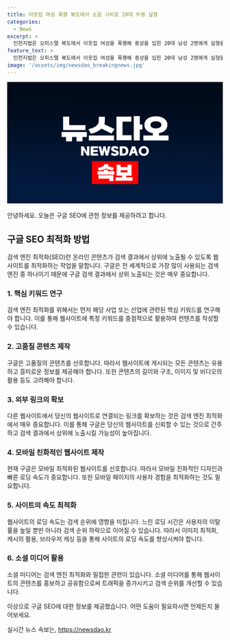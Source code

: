 ```yaml
---
title: 이웃집 여성 폭행 복도에서 소음 시비로 20대 두명 실형
categories:
  - News
excerpt: >
  인천지법은 오피스텔 복도에서 이웃집 여성을 폭행해 중상을 입힌 20대 남성 2명에게 실형을 선고했다. 이들은 택배 물건을 벽에 던진 여성에게 조용히 해 달라고 했으나 발로 차인 뒤 폭행했다. 피해자는 뇌출혈로 전치 6주를 진단받았고, 합의하지 못해 피해를 겪었다. 판사는 피고인들이 잘못을 반성하고 있으며, 처벌받은 전력이 없는 점을 고려했다고 양형 이유를 밝혔다.
feature_text: >
  인천지법은 오피스텔 복도에서 이웃집 여성을 폭행해 중상을 입힌 20대 남성 2명에게 실형을 선고했다. 이들은 택배 물건을 벽에 던진 여성에게 조용히 해 달라고 했으나 발로 차인 뒤 폭행했다. 피해자는 뇌출혈로 전치 6주를 진단받았고, 합의하지 못해 피해를 겪었다. 판사는 피고인들이 잘못을 반성하고 있으며, 처벌받은 전력이 없는 점을 고려했다고 양형 이유를 밝혔다.
image: '/assets/img/newsdao_breakingnews.jpg'
---
```


<p><img src="/assets/img/newsdao_breakingnews.jpg" alt="ontimetimes 속보" /></p>

<p>안녕하세요. 오늘은 구글 SEO에 관한 정보를 제공하려고 합니다.</p>

<h2 data-ke-size="size26">구글 SEO 최적화 방법</h2>

<p data-ke-size="size16">검색 엔진 최적화(SEO)란 온라인 콘텐츠가 검색 결과에서 상위에 노출될 수 있도록 웹사이트를 최적화하는 작업을 말합니다. 구글은 전 세계적으로 가장 많이 사용되는 검색 엔진 중 하나이기 때문에 구글 검색 결과에서 상위 노출되는 것은 매우 중요합니다.</p>

<h3>1. 핵심 키워드 연구</h3>

<p data-ke-size="size16">검색 엔진 최적화를 위해서는 먼저 해당 사업 또는 산업에 관련된 핵심 키워드를 연구해야 합니다. 이를 통해 웹사이트에 특정 키워드를 중점적으로 활용하여 컨텐츠를 작성할 수 있습니다.</p>

<h3>2. 고품질 콘텐츠 제작</h3>

<p data-ke-size="size16">구글은 고품질의 콘텐츠를 선호합니다. 따라서 웹사이트에 게시되는 모든 콘텐츠는 유용하고 흥미로운 정보를 제공해야 합니다. 또한 콘텐츠의 길이와 구조, 이미지 및 비디오의 활용 등도 고려해야 합니다.</p>

<h3>3. 외부 링크의 확보</h3>

<p data-ke-size="size16">다른 웹사이트에서 당신의 웹사이트로 연결되는 링크를 확보하는 것은 검색 엔진 최적화에서 매우 중요합니다. 이를 통해 구글은 당신의 웹사이트를 신뢰할 수 있는 것으로 간주하고 검색 결과에서 상위에 노출시킬 가능성이 높아집니다.</p>

<h3>4. 모바일 친화적인 웹사이트 제작</h3>

<p data-ke-size="size16">현재 구글은 모바일 최적화된 웹사이트를 선호합니다. 따라서 모바일 친화적인 디자인과 빠른 로딩 속도가 중요합니다. 또한 모바일 페이지의 사용자 경험을 최적화하는 것도 필요합니다.</p>

<h3>5. 사이트의 속도 최적화</h3>

<p data-ke-size="size16">웹사이트의 로딩 속도는 검색 순위에 영향을 미칩니다. 느린 로딩 시간은 사용자의 이탈률을 높일 뿐만 아니라 검색 순위 하락으로 이어질 수 있습니다. 따라서 이미지 최적화, 캐시의 활용, 브라우저 캐싱 등을 통해 사이트의 로딩 속도를 향상시켜야 합니다.</p>

<h3>6. 소셜 미디어 활용</h3>

<p data-ke-size="size16">소셜 미디어는 검색 엔진 최적화와 밀접한 관련이 있습니다. 소셜 미디어를 통해 웹사이트의 콘텐츠를 홍보하고 공유함으로써 트래픽을 증가시키고 검색 순위를 개선할 수 있습니다.</p>

<p>이상으로 구글 SEO에 대한 정보를 제공했습니다. 어떤 도움이 필요하시면 언제든지 물어보세요.</p>
실시간 뉴스 속보는, <a href="https://newsdao.kr" rel="dofollow">https://newsdao.kr</a>



